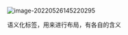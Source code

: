 ![image-20220526145220295](C:\Users\Administrator\AppData\Roaming\Typora\typora-user-images\image-20220526145220295.png)

语义化标签，用来进行布局，有各自的含义

 